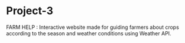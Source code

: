 # Project-3
FARM HELP : 
Interactive website made for guiding farmers about crops according to the season and weather conditions
using Weather API.
